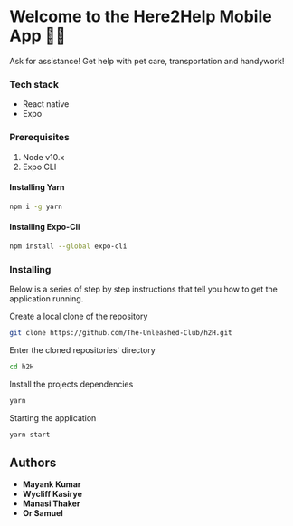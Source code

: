 # Welcome to the Here2Help Mobile App 🚀🔥
Ask for assistance! Get help with pet care, transportation and handywork!

### Tech stack

- React native
- Expo

### Prerequisites

1. Node v10.x
2. Expo CLI

#### Installing Yarn

```bash
npm i -g yarn
```

#### Installing Expo-Cli

```bash
npm install --global expo-cli
```

### Installing

Below is a series of step by step instructions that tell you how to get the application running.

Create a local clone of the repository

```bash
git clone https://github.com/The-Unleashed-Club/h2H.git
```

Enter the cloned repositories' directory

```bash
cd h2H
```

Install the projects dependencies

```bash
yarn
```

Starting the application

```bash
yarn start
```

## Authors

- **Mayank Kumar** 
- **Wycliff Kasirye** 
- **Manasi Thaker** 
- **Or Samuel** 
